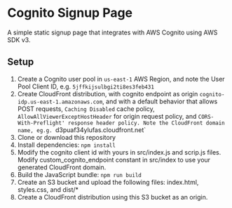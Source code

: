 # Cognito Signup Page

A simple static signup page that integrates with AWS Cognito using AWS SDK v3.

## Setup

1. Create a Cognito user pool in `us-east-1` AWS Region, and note the User Pool Client ID, e.g. `5jffkijsulbgi2ti8es3feb431`
2. Create  CloudFront distribution, with cognito endpoint as origin `cognito-idp.us-east-1.amazonaws.com`, and with a default behavior that allows POST requests, `Caching Disabled` cache policy, `AllowAllViewerExceptHostHeader` for origin request policy, and `CORS-With-Preflight' response header policy. Note the CloudFront domain name, eg.g. `d3puaf34ylufas.cloudfront.net`
3. Clone or download this repository
4. Install dependencies: `npm install`
5. Modify the cognito client id with yours in src/index.js and scrip.js files. Modify custom_cognito_endpoint constant in src/index to use your generated CloudFront domain.
6. Build the JavaScript bundle: `npm run build`
8. Create an S3 bucket and upload the following files: index.html, styles.css, and dist/*
9. Create a CloudFront distribution using this S3 bucket as an origin.




